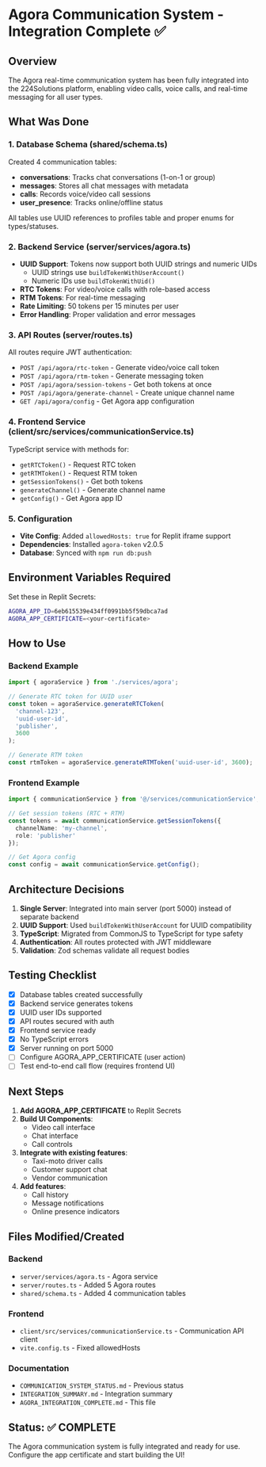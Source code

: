 # Agora Communication System - Integration Complete ✅

## Overview
The Agora real-time communication system has been fully integrated into the 224Solutions platform, enabling video calls, voice calls, and real-time messaging for all user types.

## What Was Done

### 1. Database Schema (shared/schema.ts)
Created 4 communication tables:
- **conversations**: Tracks chat conversations (1-on-1 or group)
- **messages**: Stores all chat messages with metadata
- **calls**: Records voice/video call sessions
- **user_presence**: Tracks online/offline status

All tables use UUID references to profiles table and proper enums for types/statuses.

### 2. Backend Service (server/services/agora.ts)
- **UUID Support**: Tokens now support both UUID strings and numeric UIDs
  - UUID strings use `buildTokenWithUserAccount()`
  - Numeric IDs use `buildTokenWithUid()`
- **RTC Tokens**: For video/voice calls with role-based access
- **RTM Tokens**: For real-time messaging
- **Rate Limiting**: 50 tokens per 15 minutes per user
- **Error Handling**: Proper validation and error messages

### 3. API Routes (server/routes.ts)
All routes require JWT authentication:
- `POST /api/agora/rtc-token` - Generate video/voice call token
- `POST /api/agora/rtm-token` - Generate messaging token
- `POST /api/agora/session-tokens` - Get both tokens at once
- `POST /api/agora/generate-channel` - Create unique channel name
- `GET /api/agora/config` - Get Agora app configuration

### 4. Frontend Service (client/src/services/communicationService.ts)
TypeScript service with methods for:
- `getRTCToken()` - Request RTC token
- `getRTMToken()` - Request RTM token
- `getSessionTokens()` - Get both tokens
- `generateChannel()` - Generate channel name
- `getConfig()` - Get Agora app ID

### 5. Configuration
- **Vite Config**: Added `allowedHosts: true` for Replit iframe support
- **Dependencies**: Installed `agora-token` v2.0.5
- **Database**: Synced with `npm run db:push`

## Environment Variables Required

Set these in Replit Secrets:
```bash
AGORA_APP_ID=6eb615539e434ff0991bb5f59dbca7ad
AGORA_APP_CERTIFICATE=<your-certificate>
```

## How to Use

### Backend Example
```typescript
import { agoraService } from './services/agora';

// Generate RTC token for UUID user
const token = agoraService.generateRTCToken(
  'channel-123',
  'uuid-user-id',
  'publisher',
  3600
);

// Generate RTM token
const rtmToken = agoraService.generateRTMToken('uuid-user-id', 3600);
```

### Frontend Example
```typescript
import { communicationService } from '@/services/communicationService';

// Get session tokens (RTC + RTM)
const tokens = await communicationService.getSessionTokens({
  channelName: 'my-channel',
  role: 'publisher'
});

// Get Agora config
const config = await communicationService.getConfig();
```

## Architecture Decisions

1. **Single Server**: Integrated into main server (port 5000) instead of separate backend
2. **UUID Support**: Used `buildTokenWithUserAccount` for UUID compatibility
3. **TypeScript**: Migrated from CommonJS to TypeScript for type safety
4. **Authentication**: All routes protected with JWT middleware
5. **Validation**: Zod schemas validate all request bodies

## Testing Checklist

- [x] Database tables created successfully
- [x] Backend service generates tokens
- [x] UUID user IDs supported
- [x] API routes secured with auth
- [x] Frontend service ready
- [x] No TypeScript errors
- [x] Server running on port 5000
- [ ] Configure AGORA_APP_CERTIFICATE (user action)
- [ ] Test end-to-end call flow (requires frontend UI)

## Next Steps

1. **Add AGORA_APP_CERTIFICATE** to Replit Secrets
2. **Build UI Components**:
   - Video call interface
   - Chat interface
   - Call controls
3. **Integrate with existing features**:
   - Taxi-moto driver calls
   - Customer support chat
   - Vendor communication
4. **Add features**:
   - Call history
   - Message notifications
   - Online presence indicators

## Files Modified/Created

### Backend
- `server/services/agora.ts` - Agora service
- `server/routes.ts` - Added 5 Agora routes
- `shared/schema.ts` - Added 4 communication tables

### Frontend
- `client/src/services/communicationService.ts` - Communication API client
- `vite.config.ts` - Fixed allowedHosts

### Documentation
- `COMMUNICATION_SYSTEM_STATUS.md` - Previous status
- `INTEGRATION_SUMMARY.md` - Integration summary
- `AGORA_INTEGRATION_COMPLETE.md` - This file

## Status: ✅ COMPLETE

The Agora communication system is fully integrated and ready for use. Configure the app certificate and start building the UI!
